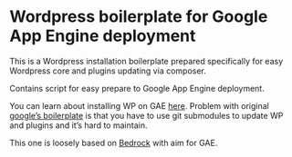 
Wordpress boilerplate for Google App Engine deployment
======================================================

This is a Wordpress installation boilerplate prepared specifically for easy 
Wordpress core and plugins updating via composer.

Contains script for easy prepare to Google App Engine deployment.

You can learn about installing WP on GAE [here](https://googlecloudplatform.github.io/appengine-php-wordpress-starter-project/).
Problem with original [google’s boilerplate](https://github.com/GoogleCloudPlatform/appengine-php-wordpress-starter-project) is that you have to use git submodules to update WP and plugins and it’s hard to maintain.

This one is loosely based on [Bedrock](https://github.com/roots/bedrock) with aim for GAE.

